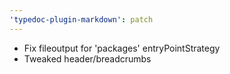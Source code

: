 ```yaml
---
'typedoc-plugin-markdown': patch
---
```


- Fix fileoutput for 'packages' entryPointStrategy
- Tweaked header/breadcrumbs
